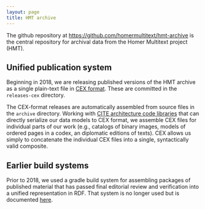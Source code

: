 ```yaml
---
layout: page
title: HMT archive
---
```


The github repository at <https://github.com/homermultitext/hmt-archive> is the central repository for archival data from the Homer Multitext project (HMT).


## Unified publication system

Beginning in 2018, we are releasing published versions of the HMT archive as a single plain-text file in [CEX format](https://cite-architecture.github.io/citedx/CEX-spec-3.0.1/).  These are committed in the `releases-cex` directory.

The CEX-format releases are automatically assembled from source files in the `archive` directory.  Working with [CITE architecture code libraries](https://cite-architecture.github.io/) that can directly serialize our data models to CEX format, we assemble CEX files for individual parts of our work (e.g., catalogs of binary images, models of ordered pages in a codex, an diplomatic editions of texts).  CEX allows us simply to concatenate the individual CEX files into a single, syntactically valid composite.


## Earlier build systems

Prior to 2018, we used a gradle build system for assembling packages of published material that has passed final editorial review and verification into a unified representation in RDF.  That system is no longer used but is documented [here](priorwork/groovy_builder).
